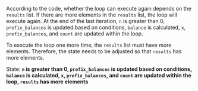 According to the code, whether the loop can execute again depends on the `results` list. If there are more elements in the `results` list, the loop will execute again. At the end of the last iteration, `n` is greater than 0, `prefix_balances` is updated based on conditions, `balance` is calculated, `x`, `prefix_balances`, and `count` are updated within the loop.

To execute the loop one more time, the `results` list must have more elements. Therefore, the state needs to be adjusted so that `results` has more elements.

State: **`n` is greater than 0, `prefix_balances` is updated based on conditions, `balance` is calculated, `x`, `prefix_balances`, and `count` are updated within the loop, `results` has more elements**